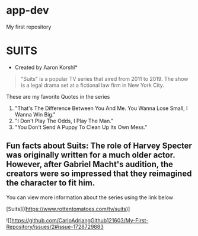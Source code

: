 # app-dev
My first repository   

# **SUITS** #
* Created by Aaron Korshl* 
> "Suits" is a popular TV series that aired from 2011 to 2019. The show is a legal drama set at a fictional law firm in New York City.     

These are my favorite Quotes in the series

1. "That's The Difference Between You And Me. You Wanna Lose Small, I Wanna Win Big."
2. "I Don't Play The Odds, I Play The Man."
3. "You Don't Send A Puppy To Clean Up Its Own Mess."

Fun facts about Suits:
The role of Harvey Specter was originally written for a much older actor. However, after Gabriel Macht's audition, the creators were so impressed that they reimagined the character to fit him.
---
You can view more information about the series using the link below   

[Suits][(https://www.rottentomatoes.com/tv/suits)]

![]https://github.com/CarloAdriangGithub121603/My-First-Repository/issues/2#issue-1728729883

